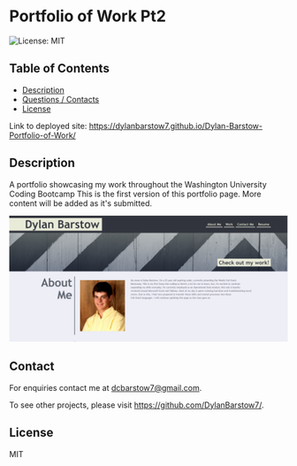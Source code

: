 # Portfolio of Work Pt2

![License: MIT](https://img.shields.io/badge/License-MIT-yellow.svg)

## Table of Contents
- [Description](#Description)
- [Questions / Contacts](#Contacts)
- [License](#License)

Link to deployed site: https://dylanbarstow7.github.io/Dylan-Barstow-Portfolio-of-Work/

## Description
A portfolio showcasing my work throughout the Washington University Coding Bootcamp This is the first version of this portfolio page. More content will be added as it's submitted.

![alt text](https://github.com/DylanBarstow7/Dylan-Barstow-Portfolio-of-Work/blob/main/assets/images/portfolio2.PNG)

## Contact
For enquiries contact me at dcbarstow7@gmail.com. 

To see other projects, please visit https://github.com/DylanBarstow7/.

## License
MIT
